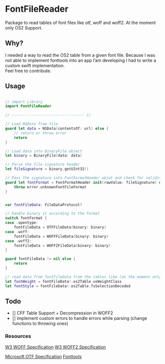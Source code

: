 # FontFileReader

Package to read tables of font files like otf, woff and woff2.
At the moment only OS2 Support.

## Why?
I needed a way to read the OS2 table from a given font file. Because I was not able to implement fonttools into an app I’am developing I had to write a custom swift implementation.  
Feel free to contribute.
## Usage

``` swift

// import Library
import FontFileReader

// --------------------------------- //

// Load NSData from file
guard let data = NSData(contentsOf: url) else {
    // return or throw error
    return
}

// Load data into BinaryFile object
let binary = BinaryFile(data: data)

// Parse the file signature header
let fileSignature = binary.getUInt32()

// Pass the signature into FontFormatHeader objet and check for validity
guard let fontFormat = FontFormatHeader.init(rawValue: fileSignature) else {
    throw error.unknownFontFileFormat
}


var fontFileData: FileDataProtocol?

// handle binary it according to the format
switch fontFormat {
case .opentype:
    fontFileData = OTFFileData(binary: binary)
case .woff:
    fontFileData = WOFFFileData(binary: binary)
case .woff2:
    fontFileData = WOFF2FileData(binary: binary)
}

guard fontFileData != nil else {
    return
}

// read data from fontFileData from the tables like (at the moment only OS2 Table supported)
let fontWeight = fontFileData!.os2Table.usWeightClass
let fontStyle = fontFileData!.os2Table.fsSelectionDecoded

```

## Todo
- [] CFF Table Support + Decompression in WOFF2
- [] implement custom errors to handle errors while parsing (change functions to throwing ones)

### Resources
[W3 WOFF Specification](https://www.w3.org/TR/WOFF/)
[W3 WOFF2 Specification](https://www.w3.org/TR/WOFF2/)

[Microsoft OTF Specification](https://docs.fileformat.com/font/otf/)
[Fonttools](https://github.com/fonttools/fonttools)
